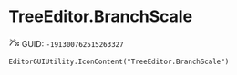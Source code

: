 # TreeEditor.BranchScale
![](/img/TreeEditor.BranchScale.png)
GUID: `-191300762515263327`
```
EditorGUIUtility.IconContent("TreeEditor.BranchScale")
```
